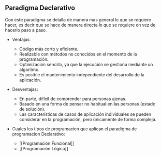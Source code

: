## Paradigma Declarativo

Con este paradigma se detalla de manera mas general lo que se requiere hacer, es decir que se hace de manera directa lo que se requiere en vez de hacerlo paso a paso.

- Ventajas:
	- Código más corto y eficiente.
	- Realizable con métodos no conocidos en el momento de la programación.
	- Optimización sencilla, ya que la ejecución se gestiona mediante un algoritmo.
	- Es posible el mantenimiento independiente del desarrollo de la aplicación.

- Desventajas:
	- En parte, difícil de comprender para personas ajenas.
	- Basado en una forma de pensar no habitual en las personas (estado de solución).
	- Las características de casos de aplicación individuales se pueden considerar en la programación, pero únicamente de forma compleja.

- Cuales los tipos de programacion que aplican el paradigma de programacion Declarativo:

	- [[Programación Funcional]]
	- [[Programación Lógica]]



